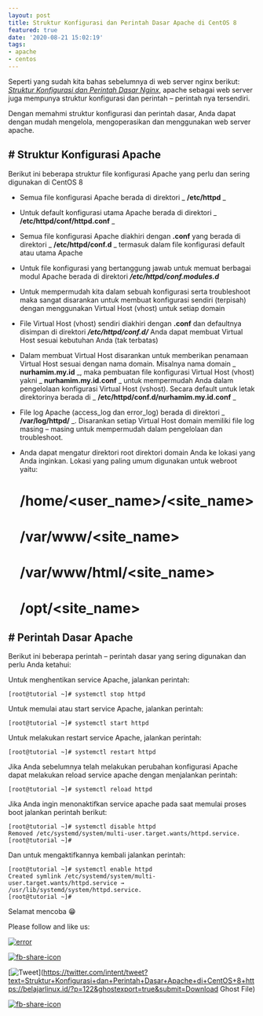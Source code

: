 ```yaml
---
layout: post
title: Struktur Konfigurasi dan Perintah Dasar Apache di CentOS 8
featured: true
date: '2020-08-21 15:02:19'
tags:
- apache
- centos
---
```


Seperti yang sudah kita bahas sebelumnya di web server nginx berikut: _[Struktur Konfigurasi dan Perintah Dasar Nginx](/struktur-konfigurasi-dan-perintah-dasar-nginx/)_, apache sebagai web server juga mempunya struktur konfigurasi dan perintah – perintah nya tersendiri.

Dengan memahmi struktur konfigurasi dan perintah dasar, Anda dapat dengan mudah mengelola, mengoperasikan dan menggunakan web server apache.

## # Struktur Konfigurasi Apache

Berikut ini beberapa struktur file konfigurasi Apache yang perlu dan sering digunakan di CentOS 8

- Semua file konfigurasi Apache berada di direktori _ **/etc/httpd** _
- Untuk default konfigurasi utama Apache berada di direktori _ **/etc/httpd/conf/httpd.conf** _
- Semua file konfigurasi Apache diakhiri dengan **.conf** yang berada di direktori _ **/etc/httpd/conf.d** _ termasuk dalam file konfigurasi default atau utama Apache
- Untuk file konfigurasi yang bertanggung jawab untuk memuat berbagai modul Apache berada di direktori **_/etc/httpd/conf.modules.d_**
- Untuk mempermudah kita dalam sebuah konfigurasi serta troubleshoot maka sangat disarankan untuk membuat konfigurasi sendiri (terpisah) dengan menggunakan Virtual Host (vhost) untuk setiap domain
- File Virtual Host (vhost) sendiri diakhiri dengan **.conf** dan defaultnya disimpan di direktori **_/etc/httpd/conf.d/_** Anda dapat membuat Virtual Host sesuai kebutuhan Anda (tak terbatas)
- Dalam membuat Virtual Host disarankan untuk memberikan penamaan Virtual Host sesuai dengan nama domain. Misalnya nama domain _ **nurhamim.my.id** _, maka pembuatan file konfigurasi Virtual Host (vhost) yakni _ **nurhamim.my.id.conf** _ untuk mempermudah Anda dalam pengelolaan konfigurasi Virtual Host (vshost). Secara default untuk letak direktorinya berada di _ **/etc/httpd/conf.d/nurhamim.my.id.conf** _
- File log Apache (access\_log dan error\_log) berada di direktori _ **/var/log/httpd/** _. Disarankan setiap Virtual Host domain memiliki file log masing – masing untuk mempermudah dalam pengelolaan dan troubleshoot.
- Anda dapat mengatur direktori root direktori domain Anda ke lokasi yang Anda inginkan. Lokasi yang paling umum digunakan untuk webroot yaitu:

    # /home/<user_name>/<site_name>
    # /var/www/<site_name>
    # /var/www/html/<site_name>
    # /opt/<site_name>

## # Perintah Dasar Apache 

Berikut ini beberapa perintah – perintah dasar yang sering digunakan dan perlu Anda ketahui:

Untuk menghentikan service Apache, jalankan perintah:

    [root@tutorial ~]# systemctl stop httpd

Untuk memulai atau start service Apache, jalankan perintah:

    [root@tutorial ~]# systemctl start httpd

Untuk melakukan restart service Apache, jalankan perintah:

    [root@tutorial ~]# systemctl restart httpd

Jika Anda sebelumnya telah melakukan perubahan konfigurasi Apache dapat melakukan reload service apache dengan menjalankan perintah:

    [root@tutorial ~]# systemctl reload httpd

Jika Anda ingin menonaktifkan service apache pada saat memulai proses boot jalankan perintah berikut:

    [root@tutorial ~]# systemctl disable httpd
    Removed /etc/systemd/system/multi-user.target.wants/httpd.service.
    [root@tutorial ~]#

Dan untuk mengaktifkannya kembali jalankan perintah:

    [root@tutorial ~]# systemctl enable httpd
    Created symlink /etc/systemd/system/multi-user.target.wants/httpd.service → /usr/lib/systemd/system/httpd.service.
    [root@tutorial ~]#

Selamat mencoba 😁

Please follow and like us:

[![error](/wp-content/plugins/ultimate-social-media-icons/images/follow_subscribe.png)](https://api.follow.it/widgets/icon/VHc3d1lpVGdwRnE5QnV0eERCNUx5RCtvTTVoUkNYS3NNRmd5eVhlQW9tNXRHS3VTbGh6Y0NybkRJRS8zSGpjRDVZb1ZGMlNTSEpJYUpuZzZqNzdnd3VSN3dwM2VlQTF6ejJEaGV5UGRUbnlEcHFNd3luYTV4ZTZtUGowVWI2Q2x8M2kzdnBEeUIrUk5xOFI5TXZ3cHF3bFNQRkRJSGhUNGdrRFd0TlNtdE1OWT0=/OA==/)

[![fb-share-icon](/wp-content/plugins/ultimate-social-media-icons/images/visit_icons/fbshare_bck.png "Facebook Share")](https://www.facebook.com/sharer/sharer.php?u=https%3A%2F%2Fbelajarlinux.id%2F%3Fp%3D122%26ghostexport%3Dtrue%26submit%3DDownload+Ghost+File)

[![Tweet](/wp-content/plugins/ultimate-social-media-icons/images/visit_icons/en_US_Tweet.svg "Tweet")](https://twitter.com/intent/tweet?text=Struktur+Konfigurasi+dan+Perintah+Dasar+Apache+di+CentOS+8+https://belajarlinux.id/?p=122&ghostexport=true&submit=Download Ghost File)

[![fb-share-icon](/wp-content/plugins/ultimate-social-media-icons/images/share_icons/Pinterest_Save/en_US_save.svg "Pin Share")](#)

<!--kg-card-end: html-->